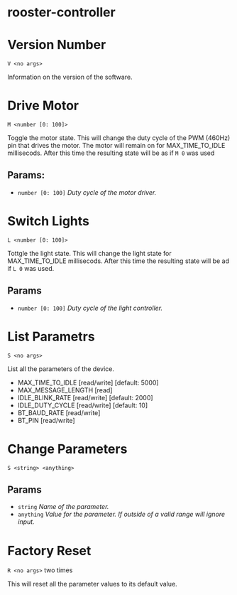 # rooster-controller 

Version Number
==============
`V <no args>`

Information on the version of the software.

Drive Motor
===========
`M <number [0: 100]>`

Toggle the motor state. 
This will change the duty cycle of the PWM (460Hz) pin that drives the motor.
The motor will remain on for MAX_TIME_TO_IDLE millisecods. 
After this time the resulting state will be as if `M 0` was used

Params:
------- 
* `number [0: 100]` _Duty cycle of the motor driver._ 

Switch Lights
=============
`L <number [0: 100]>`

Tottgle the light state. 
This will change the light state for MAX_TIME_TO_IDLE millisecods. 
After this time the resulting state will be ad if `L 0` was used.

Params
------
* `number [0: 100]` _Duty cycle of the light controller._

List Parametrs
====
`S <no args>`

List all the parameters of the device.

* MAX_TIME_TO_IDLE [read/write] [default: 5000]
* MAX_MESSAGE_LENGTH [read]
* IDLE_BLINK_RATE [read/write] [default: 2000]
* IDLE_DUTY_CYCLE [read/write] [default: 10]
* BT_BAUD_RATE [read/write]
* BT_PIN [read/write]

Change Parameters
=================
`S <string> <anything>`

Params
------
* `string` _Name of the parameter._
* `anything` _Value for the parameter. If outside of a valid range will ignore input._

Factory Reset
=============
`R <no args>` two times

This will reset all the parameter values to its default value.
